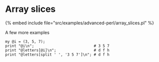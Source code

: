 # Array slices

{% embed include file="src/examples/advanced-perl/array_slices.pl" %}

A few more examples

```
my @i = (3, 5, 7);
print "@i\n";                           # 3 5 7
print "@letters[@i]\n";                 # d f h
print "@letters[split ' ', '3 5 7']\n"; # d f h
```


